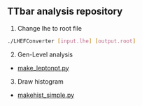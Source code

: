 ## TTbar analysis repository  


1. Change lhe to root file  
 
```bash
./LHEFConverter [input.lhe] [output.root]
```  

  

2. Gen-Level analysis  
 - [make_leptonpt.py](https://github.com/groupKNUPHY/TTBar/blob/master/make_leptonpt.py)


3. Draw histogram 
 - [makehist_simple.py](https://github.com/groupKNUPHY/TTBar/blob/master/makehist_simple.py)

